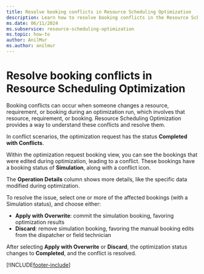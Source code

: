 ```yaml
---
title: Resolve booking conflicts in Resource Scheduling Optimization
description: Learn how to resolve booking conflicts in the Resource Scheduling Optimization add-in for Dynamics 365 Field Service.
ms.date: 06/11/2024
ms.subservice: resource-scheduling-optimization
ms.topic: how-to
author: AnilMur
ms.author: anilmur
---
```


# Resolve booking conflicts in Resource Scheduling Optimization

Booking conflicts can occur when someone changes a resource, requirement, or booking during an optimization run, which involves that resource, requirement, or booking. Resource Scheduling Optimization provides a way to understand these conflicts and resolve them.

In conflict scenarios, the optimization request has the status **Completed with Conflicts**.

Within the optimization request booking view, you can see the bookings that were edited during optimization, leading to a conflict. These bookings have a booking status of **Simulation**, along with a conflict icon.

The **Operation Details** column shows more details, like the specific data modified during optimization.

To resolve the issue, select one or more of the affected bookings (with a Simulation status), and choose either:

- **Apply with Overwrite**: commit the simulation booking, favoring optimization results
- **Discard**: remove simulation booking, favoring the manual booking edits from the dispatcher or field technician

After selecting **Apply with Overwrite** or **Discard**, the optimization status changes to **Completed**, and the conflict is resolved.

[!INCLUDE[footer-include](../includes/footer-banner.md)]
